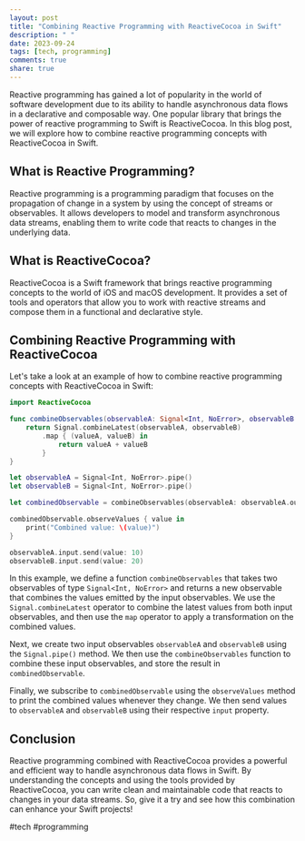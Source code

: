 ```yaml
---
layout: post
title: "Combining Reactive Programming with ReactiveCocoa in Swift"
description: " "
date: 2023-09-24
tags: [tech, programming]
comments: true
share: true
---
```


Reactive programming has gained a lot of popularity in the world of software development due to its ability to handle asynchronous data flows in a declarative and composable way. One popular library that brings the power of reactive programming to Swift is ReactiveCocoa. In this blog post, we will explore how to combine reactive programming concepts with ReactiveCocoa in Swift.

## What is Reactive Programming?

Reactive programming is a programming paradigm that focuses on the propagation of change in a system by using the concept of streams or observables. It allows developers to model and transform asynchronous data streams, enabling them to write code that reacts to changes in the underlying data.

## What is ReactiveCocoa?

ReactiveCocoa is a Swift framework that brings reactive programming concepts to the world of iOS and macOS development. It provides a set of tools and operators that allow you to work with reactive streams and compose them in a functional and declarative style.

## Combining Reactive Programming with ReactiveCocoa

Let's take a look at an example of how to combine reactive programming concepts with ReactiveCocoa in Swift:

```swift
import ReactiveCocoa

func combineObservables(observableA: Signal<Int, NoError>, observableB: Signal<Int, NoError>) -> Signal<Int, NoError> {
    return Signal.combineLatest(observableA, observableB)
        .map { (valueA, valueB) in
            return valueA + valueB
        }
}

let observableA = Signal<Int, NoError>.pipe()
let observableB = Signal<Int, NoError>.pipe()

let combinedObservable = combineObservables(observableA: observableA.output, observableB: observableB.output)

combinedObservable.observeValues { value in
    print("Combined value: \(value)")
}

observableA.input.send(value: 10)
observableB.input.send(value: 20)
```

In this example, we define a function `combineObservables` that takes two observables of type `Signal<Int, NoError>` and returns a new observable that combines the values emitted by the input observables. We use the `Signal.combineLatest` operator to combine the latest values from both input observables, and then use the `map` operator to apply a transformation on the combined values.

Next, we create two input observables `observableA` and `observableB` using the `Signal.pipe()` method. We then use the `combineObservables` function to combine these input observables, and store the result in `combinedObservable`.

Finally, we subscribe to `combinedObservable` using the `observeValues` method to print the combined values whenever they change. We then send values to `observableA` and `observableB` using their respective `input` property.

## Conclusion

Reactive programming combined with ReactiveCocoa provides a powerful and efficient way to handle asynchronous data flows in Swift. By understanding the concepts and using the tools provided by ReactiveCocoa, you can write clean and maintainable code that reacts to changes in your data streams. So, give it a try and see how this combination can enhance your Swift projects!

#tech #programming